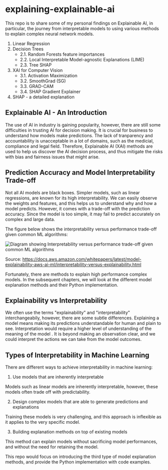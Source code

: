 # explaining-explainable-ai

This repo is to share some of my personal findings on Explainable AI, in particular, the journey from interpretable models to using various methods to explain complex neural network models. 

1. Linear Regression
2. Decision Trees
     * 2.1. Random Forests feature importances
     * 2.2. Local Interpretable Model-agnostic Explanations (LIME)
     * 2.3. Tree SHAP
3. XAI for Computer Vision
     * 3.1. Activation Maximization
     * 3.2. SmoothGrad (SG)
     * 3.3. GRAD-CAM
     * 3.4. SHAP Gradient Explainer
4. SHAP - a detailed explanation



## Explainable AI - An Introduction

The use of AI in industry is gaining popularity, however, there are still some difficulties in trusting AI for decision making. It is crucial for business to understand how models make predictions. The lack of tranparency and accountability is unacceptable in a lot of domains, such as the medicial, compliance and legal field. Therefore, Explainable AI (XAI) methods are used to help us discover the AI decision process, and thus mitigate the risks with bias and fairness issues that might arise.

## Prediction Accuracy and Model Interpretability Trade-off

Not all AI models are black boxes. Simpler models, such as linear regressions, are known for its high interpretability. We can easily observe the weights and features, and this helps us to understand why and how a model predicts. However, it comes with a trade-off with the prediction accuracy. Since the model is too simple, it may fail to predict accurately on complex and large data.

The figure below shows the interpretability versus performance trade-off given common ML algorithms:

![Diagram showing Interpretability versus performance trade-off given common ML algorithms](https://docs.aws.amazon.com/images/whitepapers/latest/model-explainability-aws-ai-ml/images/interpretability-vs-performance-trade-off.png)

Source: https://docs.aws.amazon.com/whitepapers/latest/model-explainability-aws-ai-ml/interpretability-versus-explainability.html

Fortunately, there are methods to explain high performance complex models. In the subsequent chapters, we will look at the different model explanation methods and their Python implementation.

## Explainability vs Interpretability

We often use the terms "explainability" and "interpretability" interchangeabily, however, there are some subtle differences. Explaining a model means making its predictions understandable for human and plain to see. Interpretation would require a higher level of understanding of the meaning of the model . It is beyond making an observation clear, and we could interpret the actions we can take from the model outcomes.

## Types of Interpretability in Machine Learning

There are different ways to achieve interpretability in machine learning:

1. Use models that are inherently interpretable

Models such as linear models are inherently interpretable, however, these models often trade off with predictability.

2. Design complex models that are able to generate predictions and explanations

Training these models is very challenging, and this approach is inflexible as it applies to the very specific model.

3. Building explanation methods on top of existing models

This method can explain models without sacrificing model performances, and without the need for retaining the model.

This repo would focus on introducing the third type of model explanation methods, and provide the Python implementation with code examples.
